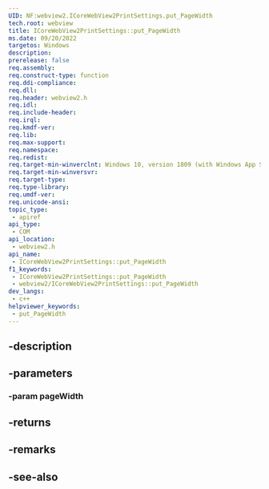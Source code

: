 ```yaml
---
UID: NF:webview2.ICoreWebView2PrintSettings.put_PageWidth
tech.root: webview
title: ICoreWebView2PrintSettings::put_PageWidth
ms.date: 09/20/2022
targetos: Windows
description: 
prerelease: false
req.assembly: 
req.construct-type: function
req.ddi-compliance: 
req.dll: 
req.header: webview2.h
req.idl: 
req.include-header: 
req.irql: 
req.kmdf-ver: 
req.lib: 
req.max-support: 
req.namespace: 
req.redist: 
req.target-min-winverclnt: Windows 10, version 1809 (with Windows App SDK 1.1 or later)
req.target-min-winversvr: 
req.target-type: 
req.type-library: 
req.umdf-ver: 
req.unicode-ansi: 
topic_type:
 - apiref
api_type:
 - COM
api_location:
 - webview2.h
api_name:
 - ICoreWebView2PrintSettings::put_PageWidth
f1_keywords:
 - ICoreWebView2PrintSettings::put_PageWidth
 - webview2/ICoreWebView2PrintSettings::put_PageWidth
dev_langs:
 - c++
helpviewer_keywords:
 - put_PageWidth
---
```


## -description

## -parameters

### -param pageWidth

## -returns

## -remarks

## -see-also

